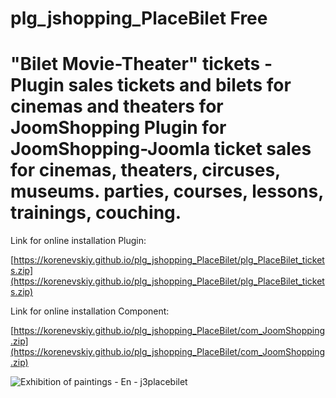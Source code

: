 # plg_jshopping_PlaceBilet Free
# "Bilet Movie-Theater" tickets - Plugin sales tickets and bilets for cinemas and theaters for JoomShopping Plugin for JoomShopping-Joomla ticket sales for cinemas, theaters, circuses, museums. parties, courses, lessons, trainings, couching.

Link for online installation Plugin:

[https://korenevskiy.github.io/plg_jshopping_PlaceBilet/plg_PlaceBilet_tickets.zip](https://korenevskiy.github.io/plg_jshopping_PlaceBilet/plg_PlaceBilet_tickets.zip)

Link for online installation Component:

[https://korenevskiy.github.io/plg_jshopping_PlaceBilet/com_JoomShopping.zip](https://korenevskiy.github.io/plg_jshopping_PlaceBilet/com_JoomShopping.zip)

 
![Exhibition of paintings - En - j3placebilet](https://user-images.githubusercontent.com/6898474/145529212-06d132d5-c701-434c-880e-be2486bfd927.png)
